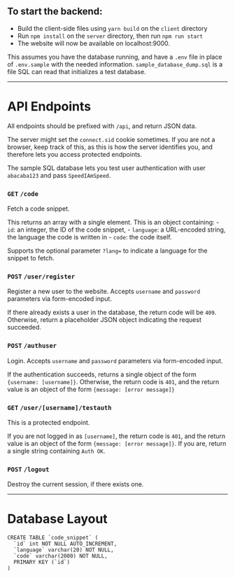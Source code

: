 ## To start the backend:
- Build the client-side files using `yarn build` on the `client` directory
- Run `npm install` on the `server` directory, then run `npm run start`
- The website will now be available on localhost:9000.

This assumes you have the database running, and have a `.env` file in place of `.env.sample` with the
needed information. `sample_database_dump.sql` is a file SQL can read that initializes a test database.

---

# API Endpoints

All endpoints should be prefixed with `/api`, and return JSON data.

The server might set the `connect.sid` cookie sometimes. If you are not a browser, keep track of this,
as this is how the server identifies you, and therefore lets you access protected endpoints.

The sample SQL database lets you test user authentication with user `abacaba123` and pass `SpeedIAmSpeed`.

### `GET` `/code`

Fetch a code snippet. 

This returns an array with a single element. This is an object containing:
    - `id`: an integer, the ID of the code snippet,
    - `language`: a URL-encoded string, the language the code is written in
    - `code`: the code itself.

Supports the optional parameter `?lang=` to indicate a language for the snippet to fetch.

### `POST` `/user/register`

Register a new user to the website. Accepts `username` and `password` parameters via form-encoded input.

If there already exists a user in the database, the return code will be `409`. Otherwise, return
a placeholder JSON object indicating the request succeeded.

### `POST` `/authuser`

Login. Accepts `username` and `password` parameters via form-encoded input.

If the authentication succeeds, returns a single object of the form `{username: [username]}`. 
Otherwise, the return code is `401`, and the return value is an object of the
form `{message: [error message]}`

### `GET` `/user/[username]/testauth`

This is a protected endpoint.

If you are not logged in as `[username]`, the return code is `401`,  and the return value is an object of the
form `{message: [error message]}`. If you are, return a single string containing `Auth OK`.

### `POST` `/logout`

Destroy the current session, if there exists one.

---

# Database Layout


```
CREATE TABLE `code_snippet` (
  `id` int NOT NULL AUTO_INCREMENT,
  `language` varchar(20) NOT NULL,
  `code` varchar(2000) NOT NULL,
  PRIMARY KEY (`id`)
)
```

